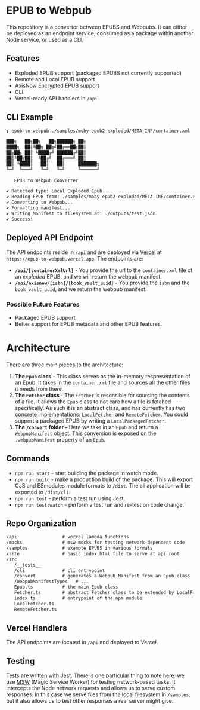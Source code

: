 # EPUB to Webpub

This repository is a converter between EPUBS and Webpubs. It can either be deployed as an endpoint service, consumed as a package within another Node service, or used as a CLI. 

## Features

- Exploded EPUB support (packaged EPUBS not currently supported)
- Remote and Local EPUB support
- AxisNow Encrypted EPUB support
- CLI
- Vercel-ready API handlers in `/api`

## CLI Example

```bash
❯ epub-to-webpub ./samples/moby-epub2-exploded/META-INF/container.xml ./outputs/test.json

███╗   ██╗██╗   ██╗██████╗ ██╗     
████╗  ██║╚██╗ ██╔╝██╔══██╗██║     
██╔██╗ ██║ ╚████╔╝ ██████╔╝██║     
██║╚██╗██║  ╚██╔╝  ██╔═══╝ ██║     
██║ ╚████║   ██║   ██║     ███████╗
╚═╝  ╚═══╝   ╚═╝   ╚═╝     ╚══════╝
 
   EPUB to Webpub Converter 

✔ Detected type: Local Exploded Epub
✔ Reading EPUB from: ./samples/moby-epub2-exploded/META-INF/container.xml
✔ Converting to Webpub...
✔ Formatting manifest...
✔ Writing Manifest to filesystem at: ./outputs/test.json
✔ Success!
```

## Deployed API Endpoint

The API endpoints reside in `/api` and are deployed via [Vercel](https://vercel.com) at `https://epub-to-webpub.vercel.app`. The endpoints are:

- **`/api/[containerXmlUrl]`** - You provide the url to the `container.xml` file of an _exploded_ EPUB, and we will return the webpub manifest.
- **`/api/axisnow/[isbn]/[book_vault_uuid]`** - You provide the `isbn` and the `book_vault_uuid`, and we return the webpub manifest.

### Possible Future Features

- Packaged EPUB support.
- Better support for EPUB metadata and other EPUB features.

# Architecture

There are three main pieces to the architecture:
1. **The `Epub` class -** This class serves as the in-memory respresentation of an Epub. It takes in the `container.xml` file and sources all the other files it needs from there.
1. **The `Fetcher` class -** The `Fetcher` is resonsible for sourcing the contents of a file. It allows the `Epub` class to not care how a file is fetched specifically. As such it is an abstract class, and has currently has two concrete implementations: `LocalFetcher` and `RemoteFetcher`. You could support a packaged EPUB by writing a `LocalPackagedFetcher`.
1. **The `/convert` folder -** Here we take in an `Epub` and return a `WebpubManifest` object. This conversion is exposed on the `.webpubManifest` property of an `Epub`. 

## Commands

- `npm run start` - start building the package in watch mode.
- `npm run build` - make a production build of the package. This will export CJS and ESmodules module formats to `/dist`. The cli application will be exported to `/dist/cli`.
- `npm run test` - perform a test run using Jest.
- `npm run test:watch` - perform a test run and re-test on code change.

## Repo Organization

```txt
/api                 # vercel lambda functions
/mocks               # msw mocks for testing network-dependent code
/samples             # example EPUBS in various formats
/site                # basic index.html file to serve at api root
/src
   /__tests__        
   /cli              # cli entrypoint
   /convert          # generates a Webpub Manifest from an Epub class
   /WebpubManifestTypes   # ...
   Epub.ts           # the main Epub class
   Fetcher.ts        # abstract Fetcher class to be extended by LocalFetcher etc
   index.ts          # entrypoint of the npm module
   LocalFetcher.ts   
   RemoteFetcher.ts
```

## Vercel Handlers

The API endpoints are located in `/api` and deployed to Vercel.

## Testing

Tests are written with [Jest](https://jestjs.io). There is one particular thing to note here: we use [MSW](https://mswjs.io) (Magic Service Worker) for testing network-based tasks. It intercepts the Node network requests and allows us to serve custom responses. In this case we serve files from the local filesystem in `/samples`, but it also allows us to test other responses a real server might give.